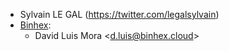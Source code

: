 - Sylvain LE GAL (<https://twitter.com/legalsylvain>)
- [Binhex](https://binhex.cloud//com):
  - David Luis Mora \<<d.luis@binhex.cloud>\>
